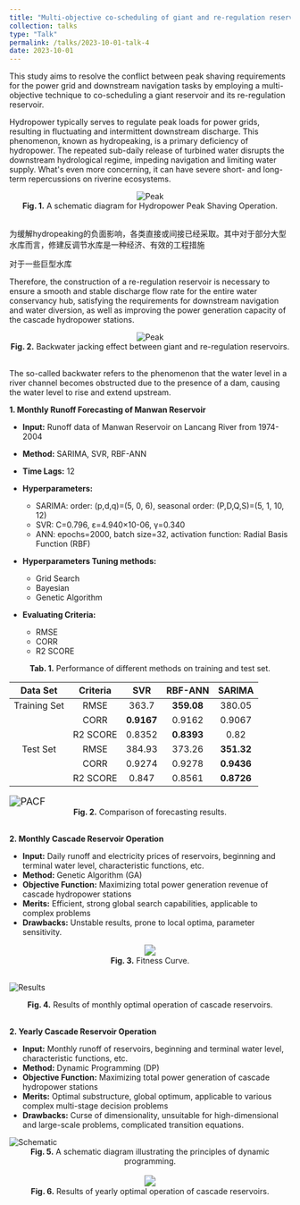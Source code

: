 ```yaml
---
title: "Multi-objective co-scheduling of giant and re-regulation reservoirs"
collection: talks
type: "Talk"
permalink: /talks/2023-10-01-talk-4
date: 2023-10-01
---
```


This study aims to resolve the conflict between peak shaving requirements for the power grid and downstream navigation tasks by employing a multi-objective technique to co-scheduling a giant reservoir and its re-regulation reservoir.

Hydropower typically serves to regulate peak loads for power grids, resulting in fluctuating and intermittent downstream discharge. This phenomenon, known as hydropeaking, is a primary deficiency of hydropower. The repeated sub-daily release of turbined water disrupts the downstream hydrological regime, impeding navigation and limiting water supply. What's even more concerning, it can have severe short- and long-term repercussions on riverine ecosystems.

<div style="text-align: center;">
  <img src="http://prelude0324.github.io/academic_pages/images/research_4_fig_1.svg#pic_center" alt="Peak" style="max-width: 50%; height: auto;" />
</div>

<div style="text-align: center;">
<b>Fig. 1.</b> A schematic diagram for Hydropower Peak Shaving Operation.
</div><br/>

为缓解hydropeaking的负面影响，各类直接或间接已经采取。其中对于部分大型水库而言，修建反调节水库是一种经济、有效的工程措施



对于一些巨型水库

Therefore, the construction of a re-regulation reservoir is necessary to ensure a smooth and stable discharge flow rate for the entire water conservancy hub, satisfying the requirements for downstream navigation and water diversion, as well as improving the power generation capacity of the cascade hydropower stations.



<div style="text-align: center;">
  <img src="http://prelude0324.github.io/academic_pages/images/research_4_fig_2.svg#pic_center" alt="Peak" style="max-width: 50%; height: auto;" />
</div>

<div style="text-align: center;">
<b>Fig. 2.</b> Backwater jacking effect between giant and re-regulation reservoirs.
</div><br/>





The so-called backwater refers to the phenomenon that the water level in a river channel becomes obstructed due to the presence of a dam, causing the water level to rise and extend upstream.







**1. Monthly Runoff Forecasting of Manwan Reservoir**

- **Input:** Runoff data of Manwan Reservoir on Lancang River from 1974-2004
- **Method:** SARIMA, SVR, RBF-ANN
- **Time Lags:** 12



- **Hyperparameters:**
  - SARIMA: order: (p,d,q)=(5, 0, 6), seasonal order: (P,D,Q,S)=(5, 1, 10, 12)
  - SVR: C=0.796, ε=4.940×10-06, γ=0.340
  - ANN: epochs=2000, batch size=32, activation function: Radial Basis Function (RBF)
- **Hyperparameters Tuning methods:**
  - Grid Search
  - Bayesian
  - Genetic Algorithm
- **Evaluating Criteria:**
  - RMSE
  - CORR
  - R2 SCORE



<div style="text-align: center;">
<b>Tab. 1.</b> Performance of different methods on training and test set.
</div>

|   Data Set   | Criteria |    SVR     |  RBF-ANN   |   SARIMA   |
| :----------: | :------: | :--------: | :--------: | :--------: |
| Training Set |   RMSE   |   363.7    | **359.08** |   380.05   |
|              |   CORR   | **0.9167** |   0.9162   |   0.9067   |
|              | R2 SCORE |   0.8352   | **0.8393** |    0.82    |
|   Test Set   |   RMSE   |   384.93   |   373.26   | **351.32** |
|              |   CORR   |   0.9274   |   0.9278   | **0.9436** |
|              | R2 SCORE |   0.847    |   0.8561   | **0.8726** |

<img src="http://prelude0324.github.io/academic_pages/images/research_1_fig_2.svg" alt="PACF" style="zoom: 125%;" />

<div style="text-align: center;">
<b>Fig. 2.</b> Comparison of forecasting results.
</div><br/>

**2. Monthly Cascade Reservoir Operation**

- **Input:** Daily runoff and electricity prices of reservoirs, beginning and terminal water level, characteristic functions, etc.
- **Method:** Genetic Algorithm (GA)
- **Objective Function:** Maximizing total power generation revenue of cascade hydropower stations
- **Merits:** Efficient, strong global search capabilities, applicable to complex problems
- **Drawbacks:** Unstable results, prone to local optima, parameter sensitivity.

<div style="text-align: center;">
  <img src="http://prelude0324.github.io/academic_pages/images/research_2_fig_1.svg#pic_center" style="zoom:125%;">
</div>

<div style="text-align: center;">
<b>Fig. 3.</b> Fitness Curve.
</div><br/>


![Results](http://prelude0324.github.io/academic_pages/images/research_2_fig_2.svg)

<div style="text-align: center;">
<b>Fig. 4.</b> Results of monthly optimal operation of cascade reservoirs.
</div><br/>

**2. Yearly Cascade Reservoir Operation**

- **Input:** Monthly runoff of reservoirs, beginning and terminal water level, characteristic functions, etc.
- **Method:** Dynamic Programming (DP)
- **Objective Function:** Maximizing total power generation of cascade hydropower stations
- **Merits:** Optimal substructure, global optimum, applicable to various complex multi-stage decision problems
- **Drawbacks:** Curse of dimensionality, unsuitable for high-dimensional and large-scale problems, complicated transition equations.

<img src="http://prelude0324.github.io/academic_pages/images/research_3_fig_1.svg" alt="Schematic"  />

<div style="text-align: center;">
<b>Fig. 5.</b> A schematic diagram illustrating the principles of dynamic programming.
</div><br/>


<div style="text-align: center;">
  <img src="http://prelude0324.github.io/academic_pages/images/research_3_fig_2.svg#pic_center" style="zoom:125%;">
</div>

<div style="text-align: center;">
<b>Fig. 6.</b> Results of yearly optimal operation of cascade reservoirs.
</div><br/>
